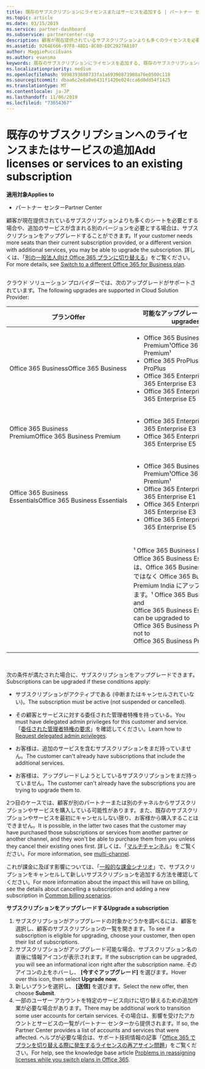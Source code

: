 ```yaml
---
title: 既存のサブスクリプションにライセンスまたはサービスを追加する | パートナー センター
ms.topic: article
ms.date: 03/15/2019
ms.service: partner-dashboard
ms.subservice: partnercenter-csp
description: 顧客が現在提供されているサブスクリプションよりも多くのライセンスを必要とする場合や、追加のサービスが含まれる別のバージョンを必要とする場合は、サブスクリプションをアップグレードすることができます。
ms.assetid: 9264E666-97F8-48D1-8C00-EDC2927A8107
author: MaggiePucciEvans
ms.author: evansma
keywords: 既存のサブスクリプションにライセンスを追加する, 既存のサブスクリプションにシートを追加する, サブスクリプションを変更する, サブスクリプションの変更, 顧客のライセンスを追加購入する
ms.localizationpriority: medium
ms.openlocfilehash: 9998393608733fa1a69390873908a76e0500c118
ms.sourcegitcommit: dbaa6c2e8a0e6431f1420e024cca6d0dd54f1425
ms.translationtype: MT
ms.contentlocale: ja-JP
ms.lasthandoff: 11/06/2019
ms.locfileid: "73654367"
---
```

# <a name="add-licenses-or-services-to-an-existing-subscription"></a><span data-ttu-id="fffe2-104">既存のサブスクリプションへのライセンスまたはサービスの追加</span><span class="sxs-lookup"><span data-stu-id="fffe2-104">Add licenses or services to an existing subscription</span></span>

<span data-ttu-id="fffe2-105">**適用対象**</span><span class="sxs-lookup"><span data-stu-id="fffe2-105">**Applies to**</span></span>

-  <span data-ttu-id="fffe2-106">パートナー センター</span><span class="sxs-lookup"><span data-stu-id="fffe2-106">Partner Center</span></span>

<span data-ttu-id="fffe2-107">顧客が現在提供されているサブスクリプションよりも多くのシートを必要とする場合や、追加のサービスが含まれる別のバージョンを必要とする場合は、サブスクリプションをアップグレードすることができます。</span><span class="sxs-lookup"><span data-stu-id="fffe2-107">If your customer needs more seats than their current subscription provided, or a different version with additional services, you may be able to upgrade the subscription.</span></span> <span data-ttu-id="fffe2-108">詳しくは、「[別の一般法人向け Office 365 プランに切り替える](https://go.microsoft.com/fwlink/p/?LinkId=723577)」をご覧ください。</span><span class="sxs-lookup"><span data-stu-id="fffe2-108">For more details, see [Switch to a different Office 365 for Business plan](https://go.microsoft.com/fwlink/p/?LinkId=723577).</span></span>

## <a href="" id="upgradesubscription"></a>


<span data-ttu-id="fffe2-109">クラウド ソリューション プロバイダーでは、次のアップグレードがサポートされています。</span><span class="sxs-lookup"><span data-stu-id="fffe2-109">The following upgrades are supported in Cloud Solution Provider:</span></span>

<table>
<colgroup>
<col width="50%" />
<col width="50%" />
</colgroup>
<thead>
<tr class="header">
<th><span data-ttu-id="fffe2-110">プラン</span><span class="sxs-lookup"><span data-stu-id="fffe2-110">Offer</span></span></th>
<th><span data-ttu-id="fffe2-111">可能なアップグレード</span><span class="sxs-lookup"><span data-stu-id="fffe2-111">Possible upgrades</span></span></th>
</tr>
</thead>
<tbody>
<tr class="odd">
<td><span data-ttu-id="fffe2-112">Office 365 Business</span><span class="sxs-lookup"><span data-stu-id="fffe2-112">Office 365 Business</span></span></td>
<td><ul>
<li><span data-ttu-id="fffe2-113">Office 365 Business Premium¹</span><span class="sxs-lookup"><span data-stu-id="fffe2-113">Office 365 Business Premium¹</span></span></li>
<li><span data-ttu-id="fffe2-114">Office 365 ProPlus</span><span class="sxs-lookup"><span data-stu-id="fffe2-114">Office 365 ProPlus</span></span></li>
<li><span data-ttu-id="fffe2-115">Office 365 Enterprise E3</span><span class="sxs-lookup"><span data-stu-id="fffe2-115">Office 365 Enterprise E3</span></span></li>
<li><span data-ttu-id="fffe2-116">Office 365 Enterprise E5</span><span class="sxs-lookup"><span data-stu-id="fffe2-116">Office 365 Enterprise E5</span></span></li>
</ul></td>
</tr>
<tr class="even">
<td><span data-ttu-id="fffe2-117">Office 365 Business Premium</span><span class="sxs-lookup"><span data-stu-id="fffe2-117">Office 365 Business Premium</span></span></td>
<td><ul>
<li><span data-ttu-id="fffe2-118">Office 365 Enterprise E3</span><span class="sxs-lookup"><span data-stu-id="fffe2-118">Office 365 Enterprise E3</span></span></li>
<li><span data-ttu-id="fffe2-119">Office 365 Enterprise E5</span><span class="sxs-lookup"><span data-stu-id="fffe2-119">Office 365 Enterprise E5</span></span></li>
</ul></td>
</tr>
<tr class="odd">
<td><span data-ttu-id="fffe2-120">Office 365 Business Essentials</span><span class="sxs-lookup"><span data-stu-id="fffe2-120">Office 365 Business Essentials</span></span></td>
<td><ul>
<li><span data-ttu-id="fffe2-121">Office 365 Business Premium¹</span><span class="sxs-lookup"><span data-stu-id="fffe2-121">Office 365 Business Premium¹</span></span></li>
<li><span data-ttu-id="fffe2-122">Office 365 Enterprise E1</span><span class="sxs-lookup"><span data-stu-id="fffe2-122">Office 365 Enterprise E1</span></span></li>
<li><span data-ttu-id="fffe2-123">Office 365 Enterprise E3</span><span class="sxs-lookup"><span data-stu-id="fffe2-123">Office 365 Enterprise E3</span></span></li>
<li><span data-ttu-id="fffe2-124">Office 365 Enterprise E5</span><span class="sxs-lookup"><span data-stu-id="fffe2-124">Office 365 Enterprise E5</span></span></li>
</ul></td>
</tr>
<tr class="even">
<td></td>
<td><p><span data-ttu-id="fffe2-125">¹ Office 365 Business India および Office 365 Business Essentials India は、Office 365 Business Premium ではなく Office 365 Business Premium India にアップグレードできます。</span><span class="sxs-lookup"><span data-stu-id="fffe2-125">¹ Office 365 Business India and Office 365 Business Essentials India can be upgraded to Office 365 Business Premium India, not to Office 365 Business Premium.</span></span></p></td>
</tr>
</tbody>
</table>

 

<span data-ttu-id="fffe2-126">次の条件が満たされた場合に、サブスクリプションをアップグレードできます。</span><span class="sxs-lookup"><span data-stu-id="fffe2-126">Subscriptions can be upgraded if these conditions apply:</span></span>

-   <span data-ttu-id="fffe2-127">サブスクリプションがアクティブである (中断またはキャンセルされていない)。</span><span class="sxs-lookup"><span data-stu-id="fffe2-127">The subscription must be active (not suspended or cancelled).</span></span>

-   <span data-ttu-id="fffe2-128">その顧客とサービスに対する委任された管理者特権を持っている。</span><span class="sxs-lookup"><span data-stu-id="fffe2-128">You must have delegated admin privileges for this customer and service.</span></span> <span data-ttu-id="fffe2-129">「[委任された管理者特権の要求](request-a-relationship-with-a-customer.md)」を確認してください。</span><span class="sxs-lookup"><span data-stu-id="fffe2-129">Learn how to [Request delegated admin privileges](request-a-relationship-with-a-customer.md).</span></span>

-   <span data-ttu-id="fffe2-130">お客様は、追加のサービスを含むサブスクリプションをまだ持っていません。</span><span class="sxs-lookup"><span data-stu-id="fffe2-130">The customer can't already have subscriptions that include the additional services.</span></span>

-   <span data-ttu-id="fffe2-131">お客様は、アップグレードしようとしているサブスクリプションをまだ持っていません。</span><span class="sxs-lookup"><span data-stu-id="fffe2-131">The customer can't already have the subscriptions you are trying to upgrade them to.</span></span>

<span data-ttu-id="fffe2-132">2つ目のケースでは、顧客が別のパートナーまたは別のチャネルからサブスクリプションやサービスを購入している可能性があります。また、既存のサブスクリプションやサービスを最初にキャンセルしない限り、お客様から購入することはできません。</span><span class="sxs-lookup"><span data-stu-id="fffe2-132">It is possible, in the latter two cases that the customer may have purchased those subscriptions or services from another partner or another channel, and they won't be able to purchase them from you unless they cancel their existing ones first.</span></span> <span data-ttu-id="fffe2-133">詳しくは、「[マルチチャンネル](multichannel.md)」をご覧ください。</span><span class="sxs-lookup"><span data-stu-id="fffe2-133">For more information, see [multi-channel](multichannel.md).</span></span>

<span data-ttu-id="fffe2-134">これが課金に及ぼす影響については、「[一般的な課金シナリオ](common-billing-scenarios.md)」で、サブスクリプションをキャンセルして新しいサブスクリプションを追加する方法を確認してください。</span><span class="sxs-lookup"><span data-stu-id="fffe2-134">For more information about the impact this will have on billing, see the details about cancelling a subscription and adding a new subscription in [Common billing scenarios](common-billing-scenarios.md).</span></span>

<span data-ttu-id="fffe2-135">**サブスクリプションをアップグレードする**</span><span class="sxs-lookup"><span data-stu-id="fffe2-135">**Upgrade a subscription**</span></span>

1.  <span data-ttu-id="fffe2-136">サブスクリプションがアップグレードの対象かどうかを調べるには、顧客を選択し、顧客のサブスクリプションの一覧を開きます。</span><span class="sxs-lookup"><span data-stu-id="fffe2-136">To see if a subscription is eligible for upgrading, choose your customer, then open their list of subscriptions.</span></span>
2.  <span data-ttu-id="fffe2-137">サブスクリプションがアップグレード可能な場合、サブスクリプション名の直後に情報アイコンが表示されます。</span><span class="sxs-lookup"><span data-stu-id="fffe2-137">If the subscription can be upgraded, you will see an informational icon right after the subscription name.</span></span> <span data-ttu-id="fffe2-138">そのアイコンの上をホバーし、 **[今すぐアップグレード]** を選びます。</span><span class="sxs-lookup"><span data-stu-id="fffe2-138">Hover over this icon, then select **Upgrade now**.</span></span>
3.  <span data-ttu-id="fffe2-139">新しいプランを選択し、 **[送信]** を選びます。</span><span class="sxs-lookup"><span data-stu-id="fffe2-139">Select the new offer, then choose **Submit**.</span></span>
4.  <span data-ttu-id="fffe2-140">一部のユーザー アカウントを特定のサービス向けに切り替えるための追加作業が必要な場合があります。</span><span class="sxs-lookup"><span data-stu-id="fffe2-140">There may be additional work to transition some user accounts for certain services.</span></span> <span data-ttu-id="fffe2-141">その場合は、影響を受けたアカウントとサービスの一覧がパートナー センターから提供されます。</span><span class="sxs-lookup"><span data-stu-id="fffe2-141">If so, the Partner Center provides a list of accounts and services that were affected.</span></span> <span data-ttu-id="fffe2-142">ヘルプが必要な場合は、サポート技術情報の記事「[Office 365 でプランを切り替える際に発生するライセンスの再アサイン問題](https://go.microsoft.com/fwlink/p/?LinkId=723576)」をご覧ください。</span><span class="sxs-lookup"><span data-stu-id="fffe2-142">For help, see the knowledge base article [Problems in reassigning licenses while you switch plans in Office 365](https://go.microsoft.com/fwlink/p/?LinkId=723576).</span></span>

 

 




